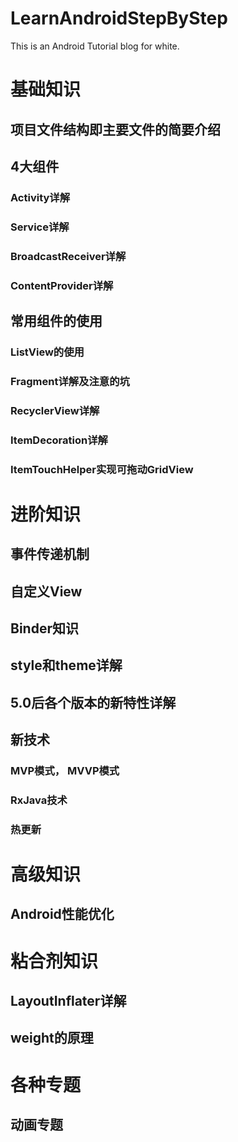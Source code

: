 # LearnAndroidStepByStep
This is an Android Tutorial blog for white.
# 基础知识
## 项目文件结构即主要文件的简要介绍
## 4大组件
### Activity详解
### Service详解
### BroadcastReceiver详解
### ContentProvider详解

## 常用组件的使用
### ListView的使用
### Fragment详解及注意的坑
### RecyclerView详解
### ItemDecoration详解
### ItemTouchHelper实现可拖动GridView

# 进阶知识
## 事件传递机制
## 自定义View
## Binder知识
## style和theme详解
## 5.0后各个版本的新特性详解
## 新技术
### MVP模式， MVVP模式
### RxJava技术
### 热更新


# 高级知识
## Android性能优化

# 粘合剂知识
## LayoutInflater详解
## weight的原理

# 各种专题
## 动画专题

